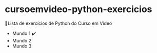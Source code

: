 # cursoemvideo-python-exercicios

🔗Lista de exercícios de Python do Curso em Vídeo

- Mundo 1 ✔️
- Mundo 2
- Mundo 3

